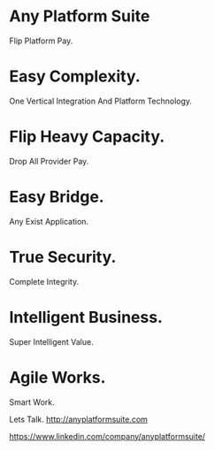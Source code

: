 # Any Platform Suite
Flip Platform Pay.

# Easy Complexity.
One Vertical Integration And Platform Technology.

# Flip Heavy Capacity.
Drop All Provider Pay.

# Easy Bridge.
Any Exist Application.

# True Security.
Complete Integrity.

# Intelligent Business.
Super Intelligent Value.

# Agile Works.
Smart Work.

Lets Talk.
http://anyplatformsuite.com

https://www.linkedin.com/company/anyplatformsuite/
